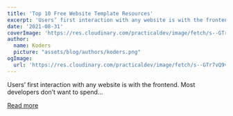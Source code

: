 ```yaml
---
title: 'Top 10 Free Website Template Resources'
excerpt: 'Users’ first interaction with any website is with the frontend. Most developers don’t want to spend...'
date: '2021-08-31'
coverImage: 'https://res.cloudinary.com/practicaldev/image/fetch/s--GTr7vQ9v--/c_imagga_scale,f_auto,fl_progressive,h_420,q_auto,w_1000/https://dev-to-uploads.s3.amazonaws.com/uploads/articles/bu0p6igr19pyo2vedc51.png'
author:
  name: Koders
  picture: "assets/blog/authors/koders.png"
ogImage:
  url: 'https://res.cloudinary.com/practicaldev/image/fetch/s--GTr7vQ9v--/c_imagga_scale,f_auto,fl_progressive,h_420,q_auto,w_1000/https://dev-to-uploads.s3.amazonaws.com/uploads/articles/bu0p6igr19pyo2vedc51.png'
---
```


Users’ first interaction with any website is with the frontend. Most developers don’t want to spend...

[Read more](https://dev.to/helloabutaher/top-10-free-website-template-resources-3eoe)
